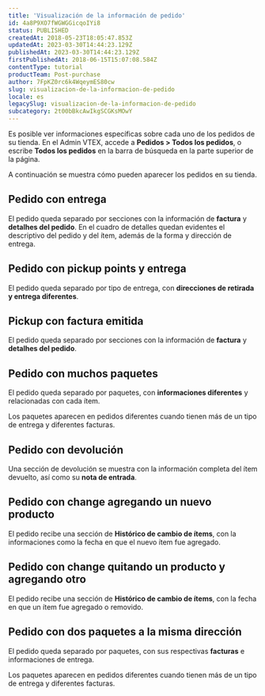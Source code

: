 ```yaml
---
title: 'Visualización de la información de pedido'
id: 4a8P9XO7fWGWGGicqoIYi8
status: PUBLISHED
createdAt: 2018-05-23T18:05:47.853Z
updatedAt: 2023-03-30T14:44:23.129Z
publishedAt: 2023-03-30T14:44:23.129Z
firstPublishedAt: 2018-06-15T15:07:08.584Z
contentType: tutorial
productTeam: Post-purchase
author: 7FpKZ0rc6k4WqeymES80cw
slug: visualizacion-de-la-informacion-de-pedido
locale: es
legacySlug: visualizacion-de-la-informacion-de-pedido
subcategory: 2t00bBkcAwIkgSCGKsMOwY
---
```


Es posible ver informaciones específicas sobre cada uno de los pedidos de su tienda. En el Admin VTEX, accede a **Pedidos > Todos los pedidos**, o escribe **Todos los pedidos** en la barra de búsqueda en la parte superior de la página.

A continuación se muestra cómo pueden aparecer los pedidos en su tienda.

## Pedido con entrega

El pedido queda separado por secciones con la información de __factura__ y __detalhes del pedido__. En el cuadro de detalles quedan evidentes el descriptivo del pedido y del ítem, además de la forma y dirección de entrega.

## Pedido con pickup points y entrega

El pedido queda separado por tipo de entrega, con __direcciones de retirada y entrega diferentes__.

## Pickup con factura emitida

El pedido queda separado por secciones con la información de __factura__ y __detalhes del pedido__.

## Pedido con muchos paquetes

El pedido queda separado por paquetes, con __informaciones diferentes__ y relacionadas con cada ítem.

Los paquetes aparecen en pedidos diferentes cuando tienen más de un tipo de entrega y diferentes facturas.

## Pedido con devolución

Una sección de devolución se muestra con la información completa del ítem devuelto, así como su __nota de entrada__.

## Pedido con change agregando un nuevo producto

El pedido recibe una sección de __Histórico de cambio de ítems__, con la informaciones como la fecha en que el nuevo ítem fue agregado.

## Pedido con change quitando un producto y agregando otro

El pedido recibe una sección de __Histórico de cambio de ítems__, con la fecha en que un ítem fue agregado o removido.

## Pedido con dos paquetes a la misma dirección

El pedido queda separado por paquetes, con sus respectivas __facturas__ e informaciones de entrega.

Los paquetes aparecen en pedidos diferentes cuando tienen más de un tipo de entrega y diferentes facturas.

